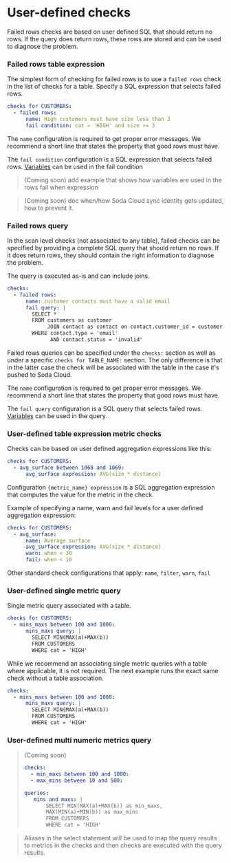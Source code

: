 # User-defined checks

Failed rows checks are based on user defined SQL that should return no rows.
If the query does return rows, these rows are stored and can be used to diagnose the problem.

### Failed rows table expression

The simplest form of checking for failed rows is to use a `failed rows` check in the list of
checks for a table.  Specify a SQL expression that selects failed rows.

```yaml
checks for CUSTOMERS:
  - failed rows:
      name: High customers must have size less than 3
      fail condition: cat = 'HIGH' and size >= 3
```

The `name` configuration is required to get proper error messages.  We recommend a short line
that states the property that good rows must have.

The `fail condition` configuration is a SQL expression that selects failed rows.
[Variables](#variables) can be used in the fail condition

> (Coming soon) add example that shows how variables are used in the rows fail when expression

> (Coming soon) doc when/how Soda Cloud sync identity gets updated, how to prevent it.

### Failed rows query

In the scan level checks (not associated to any table), failed checks can be
specified by providing a complete SQL query that should return no rows.  If it
does return rows, they should contain the right information to diagnose the problem.

The query is executed as-is and can include joins.

```yaml
checks:
  - failed rows:
      name: customer contacts must have a valid email
      fail query: |
        SELECT *
        FROM customers as customer
             JOIN contact as contact on contact.customer_id = customer.id
        WHERE contact.type = 'email'
              AND contact.status = 'invalid'
```

Failed rows queries can be specified under the `checks:` section as well as under 
a specific `checks for TABLE_NAME:` section.  The only difference is that in the latter case 
the check will be associated with the table in the case it's pushed to Soda Cloud.

The `name` configuration is required to get proper error messages.  We recommend a short line
that states the property that good rows must have.

The `fail query` configuration is a SQL query that selects failed rows.
[Variables](#variables) can be used in the query.


### User-defined table expression metric checks

Checks can be based on user defined aggregation expressions like this:

```yaml
checks for CUSTOMERS:
  - avg_surface between 1068 and 1069:
      avg_surface expression: AVG(size * distance)
```

Configuration `{metric_name} expression` is a SQL aggregation expression that
computes the value for the metric in the check.

Example of specifying a name, warn and fail levels for a user defined aggregation expression:
```yaml
checks for CUSTOMERS:
  - avg_surface:
      name: Average surface
      avg_surface expression: AVG(size * distance)
      warn: when < 30
      fail: when < 10
```

Other standard check configurations that apply: `name`, `filter`, `warn`, `fail`


### User-defined single metric query

Single metric query associated with a table.
```yaml
checks for CUSTOMERS:
  - mins_maxs between 100 and 1000:
      mins_maxs query: |
        SELECT MIN(MAX(a)+MAX(b))
        FROM CUSTOMERS
        WHERE cat = 'HIGH'
```

While we recommend an associating single metric queries with a table where applicable,
it is not required.  The next example runs the exact same check without a table association.
```yaml
checks:
  - mins_maxs between 100 and 1000:
      mins_maxs query: |
        SELECT MIN(MAX(a)+MAX(b))
        FROM CUSTOMERS
        WHERE cat = 'HIGH'
```

### User-defined multi numeric metrics query

> (Coming soon)
> 
> ```yaml
> checks:
>   - min_maxs between 100 and 1000:
>   - max_mins between 10 and 500:
>
> queries:
>    mins and maxs: |
>        SELECT MIN(MAX(a)+MAX(b)) as min_maxs,
>        MAX(MIN(a)+MIN(b)) as max_mins
>        FROM CUSTOMERS
>        WHERE cat = 'HIGH'
> ```

> Aliases in the select statement will be used to map the query results to metrics in the checks and then checks are executed with the query results.
